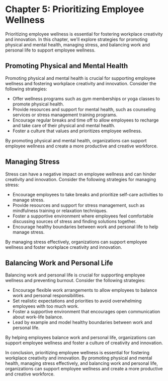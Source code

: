 Chapter 5: Prioritizing Employee Wellness
=========================================

Prioritizing employee wellness is essential for fostering workplace creativity and innovation. In this chapter, we'll explore strategies for promoting physical and mental health, managing stress, and balancing work and personal life to support employee wellness.

Promoting Physical and Mental Health
------------------------------------

Promoting physical and mental health is crucial for supporting employee wellness and fostering workplace creativity and innovation. Consider the following strategies:

* Offer wellness programs such as gym memberships or yoga classes to promote physical health.
* Provide resources and support for mental health, such as counseling services or stress management training programs.
* Encourage regular breaks and time off to allow employees to recharge and take care of their physical and mental health.
* Foster a culture that values and prioritizes employee wellness.

By promoting physical and mental health, organizations can support employee wellness and create a more productive and creative workforce.

Managing Stress
---------------

Stress can have a negative impact on employee wellness and can hinder creativity and innovation. Consider the following strategies for managing stress:

* Encourage employees to take breaks and prioritize self-care activities to manage stress.
* Provide resources and support for stress management, such as mindfulness training or relaxation techniques.
* Foster a supportive environment where employees feel comfortable discussing sources of stress and finding solutions together.
* Encourage healthy boundaries between work and personal life to help manage stress.

By managing stress effectively, organizations can support employee wellness and foster workplace creativity and innovation.

Balancing Work and Personal Life
--------------------------------

Balancing work and personal life is crucial for supporting employee wellness and preventing burnout. Consider the following strategies:

* Encourage flexible work arrangements to allow employees to balance work and personal responsibilities.
* Set realistic expectations and priorities to avoid overwhelming employees with too much work.
* Foster a supportive environment that encourages open communication about work-life balance.
* Lead by example and model healthy boundaries between work and personal life.

By helping employees balance work and personal life, organizations can support employee wellness and foster a culture of creativity and innovation.

In conclusion, prioritizing employee wellness is essential for fostering workplace creativity and innovation. By promoting physical and mental health, managing stress effectively, and balancing work and personal life, organizations can support employee wellness and create a more productive and creative workforce.
